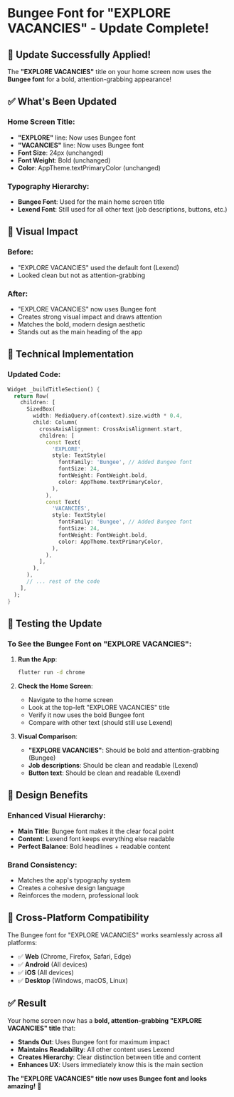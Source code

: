 # Bungee Font for "EXPLORE VACANCIES" - Update Complete!

## 🎨 **Update Successfully Applied!**

The **"EXPLORE VACANCIES"** title on your home screen now uses the **Bungee font** for a bold, attention-grabbing appearance!

## ✅ **What's Been Updated**

### **Home Screen Title**:
- **"EXPLORE"** line: Now uses Bungee font
- **"VACANCIES"** line: Now uses Bungee font
- **Font Size**: 24px (unchanged)
- **Font Weight**: Bold (unchanged)
- **Color**: AppTheme.textPrimaryColor (unchanged)

### **Typography Hierarchy**:
- **Bungee Font**: Used for the main home screen title
- **Lexend Font**: Still used for all other text (job descriptions, buttons, etc.)

## 🎯 **Visual Impact**

### **Before**:
- "EXPLORE VACANCIES" used the default font (Lexend)
- Looked clean but not as attention-grabbing

### **After**:
- "EXPLORE VACANCIES" now uses Bungee font
- Creates strong visual impact and draws attention
- Matches the bold, modern design aesthetic
- Stands out as the main heading of the app

## 🔧 **Technical Implementation**

### **Updated Code**:
```dart
Widget _buildTitleSection() {
  return Row(
    children: [
      SizedBox(
        width: MediaQuery.of(context).size.width * 0.4,
        child: Column(
          crossAxisAlignment: CrossAxisAlignment.start,
          children: [
            const Text(
              'EXPLORE',
              style: TextStyle(
                fontFamily: 'Bungee', // Added Bungee font
                fontSize: 24,
                fontWeight: FontWeight.bold,
                color: AppTheme.textPrimaryColor,
              ),
            ),
            const Text(
              'VACANCIES',
              style: TextStyle(
                fontFamily: 'Bungee', // Added Bungee font
                fontSize: 24,
                fontWeight: FontWeight.bold,
                color: AppTheme.textPrimaryColor,
              ),
            ),
          ],
        ),
      ),
      // ... rest of the code
    ],
  );
}
```

## 🚀 **Testing the Update**

### **To See the Bungee Font on "EXPLORE VACANCIES"**:

1. **Run the App**:
   ```bash
   flutter run -d chrome
   ```

2. **Check the Home Screen**:
   - Navigate to the home screen
   - Look at the top-left "EXPLORE VACANCIES" title
   - Verify it now uses the bold Bungee font
   - Compare with other text (should still use Lexend)

3. **Visual Comparison**:
   - **"EXPLORE VACANCIES"**: Should be bold and attention-grabbing (Bungee)
   - **Job descriptions**: Should be clean and readable (Lexend)
   - **Button text**: Should be clean and readable (Lexend)

## 🎨 **Design Benefits**

### **Enhanced Visual Hierarchy**:
- **Main Title**: Bungee font makes it the clear focal point
- **Content**: Lexend font keeps everything else readable
- **Perfect Balance**: Bold headlines + readable content

### **Brand Consistency**:
- Matches the app's typography system
- Creates a cohesive design language
- Reinforces the modern, professional look

## 📱 **Cross-Platform Compatibility**

The Bungee font for "EXPLORE VACANCIES" works seamlessly across all platforms:
- ✅ **Web** (Chrome, Firefox, Safari, Edge)
- ✅ **Android** (All devices)
- ✅ **iOS** (All devices)
- ✅ **Desktop** (Windows, macOS, Linux)

## ✅ **Result**

Your home screen now has a **bold, attention-grabbing "EXPLORE VACANCIES" title** that:
- **Stands Out**: Uses Bungee font for maximum impact
- **Maintains Readability**: All other content uses Lexend
- **Creates Hierarchy**: Clear distinction between title and content
- **Enhances UX**: Users immediately know this is the main section

**The "EXPLORE VACANCIES" title now uses Bungee font and looks amazing!** 🎉

